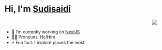 # Hi, I'm [Sudisaidi](https://twitter.com/@sudisaidi_)

<img src="https://github-readme-streak-stats.herokuapp.com/?user=sudisaidi&hide_border=true&date_format=M%20j%5B%2C%20Y%5D&ring=ECC697&fire=F64A24&background=DD272700&sideNums=F68653&currStreakLabel=86C5CB&sideLabels=86C5CB&currStreakNum=E35836" align="right" margin-bottom="20px">

<br>

- 🌱 I’m currently working on [NextJS](https://nextjs.org/)
- 👦🏽 Pronouns: He/Him
- ⚡ Fun fact: I explore places the most
